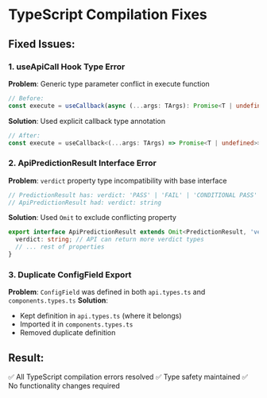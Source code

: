 # TypeScript Compilation Fixes

## Fixed Issues:

### 1. **useApiCall Hook Type Error**
**Problem**: Generic type parameter conflict in execute function
```typescript
// Before:
const execute = useCallback(async (...args: TArgs): Promise<T | undefined> => {
```
**Solution**: Used explicit callback type annotation
```typescript
// After:
const execute = useCallback<(...args: TArgs) => Promise<T | undefined>>(async (...args) => {
```

### 2. **ApiPredictionResult Interface Error**
**Problem**: `verdict` property type incompatibility with base interface
```typescript
// PredictionResult has: verdict: 'PASS' | 'FAIL' | 'CONDITIONAL PASS'
// ApiPredictionResult had: verdict: string
```
**Solution**: Used `Omit` to exclude conflicting property
```typescript
export interface ApiPredictionResult extends Omit<PredictionResult, 'verdict'> {
  verdict: string; // API can return more verdict types
  // ... rest of properties
}
```

### 3. **Duplicate ConfigField Export**
**Problem**: `ConfigField` was defined in both `api.types.ts` and `components.types.ts`
**Solution**: 
- Kept definition in `api.types.ts` (where it belongs)
- Imported it in `components.types.ts`
- Removed duplicate definition

## Result:
✅ All TypeScript compilation errors resolved
✅ Type safety maintained
✅ No functionality changes required